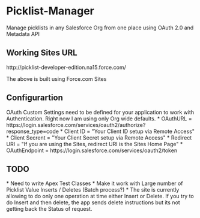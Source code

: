 Picklist-Manager
================
Manage picklists in any Salesforce Org from one place using OAuth 2.0 and Metadata API

<h2>Working Sites URL</h2>
<a>http://picklist-developer-edition.na15.force.com/</a>

The above is built using Force.com Sites

<h2>Configurartion</h2>
OAuth Custom Settings need to be defined for your application to work with Authentication. Right now I am using only Org wide defaults.
* OAuthURL  	 =  https://login.salesforce.com/services/oauth2/authorize?response_type=code
* Client ID 	 = "Your Client ID setup via Remote Access"
* Client Secrent = "Your Client Secret setup via Remote Access"
* Redirect URI   = "If you are using the Sites, redirect URI is the Sites Home Page"
* OAuthEndpoint  = https://login.salesforce.com/services/oauth2/token 

<h2>TODO</h2>
* Need to write Apex Test Classes
* Make it work with Large number of Picklist Value Inserts / Deletes (Batch process?)
* The site is currently allowing to do only one operation at time either Insert or Delete. If you try to do Insert and then delete, the app sends delete instructions but its not getting back the Status of request.
		
